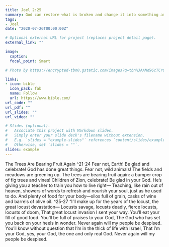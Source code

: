 ```yaml
---
title: Joel 2:25
summary: God can restore what is broken and change it into something amazing, all you need is faith
tags:
- Joel
date: "2020-07-26T00:00:00Z"

# Optional external URL for project (replaces project detail page).
external_link: ""

image:
  caption: 
  focal_point: Smart

# Photo by https://encrypted-tbn0.gstatic.com/images?q=tbn%3AANd9GcTCrQSrevQxDuKixEQPQg_JtatnD0hF3kGDfRE5m4_4ZIyx85RL&usqp=CAU

links:
- icon: bible
  icon_pack: fab
  name: Follow
  url: https://www.bible.com/
url_code: ""
url_pdf: ""
url_slides: ""
url_video: ""

# Slides (optional).
#   Associate this project with Markdown slides.
#   Simply enter your slide deck's filename without extension.
#   E.g. `slides = "example-slides"` references `content/slides/example-slides.md`.
#   Otherwise, set `slides = ""`.
slides: example
---
```


The Trees Are Bearing Fruit Again
^21-24 Fear not, Earth! Be glad and celebrate!
God has done great things.
Fear not, wild animals!
The fields and meadows are greening up.
The trees are bearing fruit again:
a bumper crop of fig trees and vines!
Children of Zion, celebrate!
Be glad in your God.
He’s giving you a teacher
to train you how to live right—
Teaching, like rain out of heaven, showers of words
to refresh and nourish your soul, just as he used to do.
And plenty of food for your body—silos full of grain,
casks of wine and barrels of olive oil.
^25-27 “I’ll make up for the years of the locust,
the great locust devastation—
Locusts savage, locusts deadly,
fierce locusts, locusts of doom,
That great locust invasion
I sent your way.
You’ll eat your fill of good food.
You’ll be full of praises to your God,
The God who has set you back on your heels in wonder.
Never again will my people be despised.
You’ll know without question
that I’m in the thick of life with Israel,
That I’m your God, yes, your God,
the one and only real God.
Never again will my people be despised.